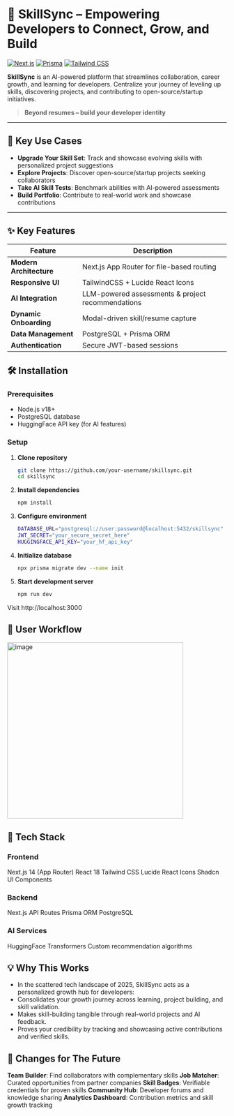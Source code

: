 # 🧠 SkillSync – Empowering Developers to Connect, Grow, and Build

[![Next.js](https://img.shields.io/badge/Next.js-13.0+-000000?logo=next.js)](https://nextjs.org/)
[![Prisma](https://img.shields.io/badge/Prisma-5.0+-2D3748?logo=prisma)](https://prisma.io/)
[![Tailwind CSS](https://img.shields.io/badge/Tailwind_CSS-3.0+-06B6D4?logo=tailwind-css)](https://tailwindcss.com/)

**SkillSync** is an AI-powered platform that streamlines collaboration, career growth, and learning for developers. Centralize your journey of leveling up skills, discovering projects, and contributing to open-source/startup initiatives.

> **Beyond resumes – build your developer identity**

---

## 🚀 Key Use Cases

- **Upgrade Your Skill Set**: Track and showcase evolving skills with personalized project suggestions
- **Explore Projects**: Discover open-source/startup projects seeking collaborators
- **Take AI Skill Tests**: Benchmark abilities with AI-powered assessments
- **Build Portfolio**: Contribute to real-world work and showcase contributions
---

## ✨ Key Features

| Feature                 | Description                                       |
|-------------------------|---------------------------------------------------|
| **Modern Architecture** | Next.js App Router for file-based routing         |
| **Responsive UI**       | TailwindCSS + Lucide React Icons                  |                
| **AI Integration**      | LLM-powered assessments & project recommendations |
| **Dynamic Onboarding**  | Modal-driven skill/resume capture                 |
| **Data Management**     | PostgreSQL + Prisma ORM                           |
| **Authentication**      | Secure JWT-based sessions                         |


## 🛠️ Installation

### Prerequisites
- Node.js v18+
- PostgreSQL database
- HuggingFace API key (for AI features)

### Setup
1. **Clone repository**
   ```bash
   git clone https://github.com/your-username/skillsync.git
   cd skillsync

2. **Install dependencies**
    ```bash
    npm install

3. **Configure environment**
   ```bash
   DATABASE_URL="postgresql://user:password@localhost:5432/skillsync"
   JWT_SECRET="your_secure_secret_here"
   HUGGINGFACE_API_KEY="your_hf_api_key"

4. **Initialize database**
    ```bash
    npx prisma migrate dev --name init

5. **Start development server**
    ```bash
    npm run dev
Visit http://localhost:3000

## 🔄 User Workflow
<img width="404" alt="image" src="https://github.com/user-attachments/assets/9efb91fd-7e36-4181-9f00-f0e1f922caff" />

## 🧱 Tech Stack

### Frontend
Next.js 14 (App Router)
React 18
Tailwind CSS
Lucide React Icons
Shadcn UI Components

### Backend
Next.js API Routes
Prisma ORM
PostgreSQL

### AI Services
HuggingFace Transformers
Custom recommendation algorithms

## 💡 Why This Works
- In the scattered tech landscape of 2025, SkillSync acts as a personalized growth hub for developers:
- Consolidates your growth journey across learning, project building, and skill validation.
- Makes skill-building tangible through real-world projects and AI feedback.
- Proves your credibility by tracking and showcasing active contributions and verified skills.

## 🔮 Changes for The Future

**Team Builder**: Find collaborators with complementary skills
**Job Matcher**: Curated opportunities from partner companies
**Skill Badges**: Verifiable credentials for proven skills
**Community Hub**: Developer forums and knowledge sharing
**Analytics Dashboard**: Contribution metrics and skill growth tracking
